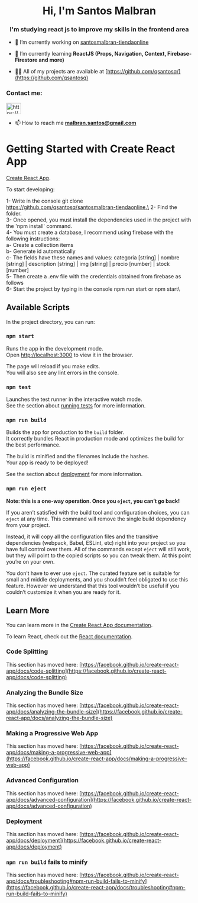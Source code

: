 <h1 align="center">Hi, I'm Santos Malbran</h1>
<h3 align="center">I'm studying react js to improve my skills in the frontend area</h3>

- 🔭 I’m currently working on [santosmalbran-tiendaonline](https://github.com/qsantosq/santosmalbran-tiendaonline)

- 🌱 I’m currently learning **ReactJS (Props, Navigation, Context, Firebase-Firestore and more)**

- 👨‍💻 All of my projects are available at [https://github.com/qsantosq/](https://github.com/qsantosq)


<h3 align="left">Contact me:</h3>
<p align="left">
<a href="https://www.linkedin.com/in/santos-malbran-9bb418191/" target="blank"><img align="center" src="https://raw.githubusercontent.com/rahuldkjain/github-profile-readme-generator/master/src/images/icons/Social/linked-in-alt.svg" alt="https://www.linkedin.com/in/santos-malbran-9bb418191/" height="30" width="40" /></a>
</p>

- 📫 How to reach me **malbran.santos@gmail.com**

# Getting Started with Create React App

[Create React App](https://github.com/facebook/create-react-app).

To start developing:

1- Write in the console git clone https://github.com/qsantosq/santosmalbran-tiendaonline.\
2- Find the folder.\
3- Once opened, you must install the dependencies used in the project with the 'npm install' command.\
4- You must create a database, I recommend using firebase with the following instructions:\
  a- Create a collection items\
  b- Generate id automatically\
  c- The fields have these names and values: categoria [string]  | nombre [string] | description [string] | img [string] |  precio [number] | stock [number]\
5- Then create a .env file with the credentials obtained from firebase as follows \
6- Start the project by typing in the console npm run start or npm start\

## Available Scripts

In the project directory, you can run:

### `npm start`

Runs the app in the development mode.\
Open [http://localhost:3000](http://localhost:3000) to view it in the browser.

The page will reload if you make edits.\
You will also see any lint errors in the console.

### `npm test`

Launches the test runner in the interactive watch mode.\
See the section about [running tests](https://facebook.github.io/create-react-app/docs/running-tests) for more information.

### `npm run build`

Builds the app for production to the `build` folder.\
It correctly bundles React in production mode and optimizes the build for the best performance.

The build is minified and the filenames include the hashes.\
Your app is ready to be deployed!

See the section about [deployment](https://facebook.github.io/create-react-app/docs/deployment) for more information.

### `npm run eject`

**Note: this is a one-way operation. Once you `eject`, you can’t go back!**

If you aren’t satisfied with the build tool and configuration choices, you can `eject` at any time. This command will remove the single build dependency from your project.

Instead, it will copy all the configuration files and the transitive dependencies (webpack, Babel, ESLint, etc) right into your project so you have full control over them. All of the commands except `eject` will still work, but they will point to the copied scripts so you can tweak them. At this point you’re on your own.

You don’t have to ever use `eject`. The curated feature set is suitable for small and middle deployments, and you shouldn’t feel obligated to use this feature. However we understand that this tool wouldn’t be useful if you couldn’t customize it when you are ready for it.

## Learn More

You can learn more in the [Create React App documentation](https://facebook.github.io/create-react-app/docs/getting-started).

To learn React, check out the [React documentation](https://reactjs.org/).

### Code Splitting

This section has moved here: [https://facebook.github.io/create-react-app/docs/code-splitting](https://facebook.github.io/create-react-app/docs/code-splitting)

### Analyzing the Bundle Size

This section has moved here: [https://facebook.github.io/create-react-app/docs/analyzing-the-bundle-size](https://facebook.github.io/create-react-app/docs/analyzing-the-bundle-size)

### Making a Progressive Web App

This section has moved here: [https://facebook.github.io/create-react-app/docs/making-a-progressive-web-app](https://facebook.github.io/create-react-app/docs/making-a-progressive-web-app)

### Advanced Configuration

This section has moved here: [https://facebook.github.io/create-react-app/docs/advanced-configuration](https://facebook.github.io/create-react-app/docs/advanced-configuration)

### Deployment

This section has moved here: [https://facebook.github.io/create-react-app/docs/deployment](https://facebook.github.io/create-react-app/docs/deployment)

### `npm run build` fails to minify

This section has moved here: [https://facebook.github.io/create-react-app/docs/troubleshooting#npm-run-build-fails-to-minify](https://facebook.github.io/create-react-app/docs/troubleshooting#npm-run-build-fails-to-minify)
